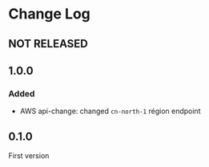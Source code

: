 # Change Log

## NOT RELEASED

## 1.0.0

### Added

- AWS api-change: changed `cn-north-1` région endpoint

## 0.1.0

First version
